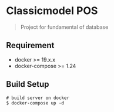 # Classicmodel POS
> Project for fundamental of database
## Requirement
- docker  >= 19.x.x
- docker-compose >= 1.24

## Build Setup
```
# build server on docker
$ docker-compose up -d
```
